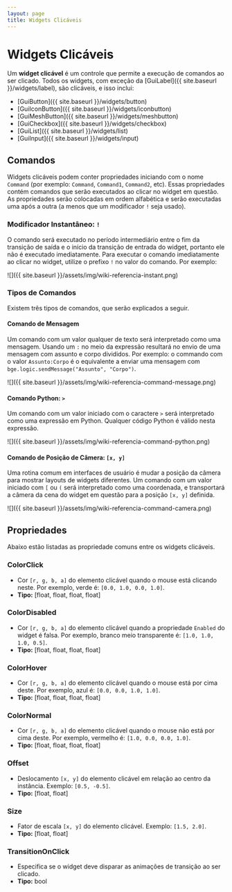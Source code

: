 ```yaml
---
layout: page
title: Widgets Clicáveis
---
```


# Widgets Clicáveis
Um **widget clicável** é um controle que permite a execução de comandos ao ser clicado.
Todos os widgets, com exceção da [GuiLabel]({{ site.baseurl }}/widgets/label), 
são clicáveis, e isso inclui:

- [GuiButton]({{ site.baseurl }}/widgets/button)
- [GuiIconButton]({{ site.baseurl }}/widgets/iconbutton)
- [GuiMeshButton]({{ site.baseurl }}/widgets/meshbutton)
- [GuiCheckbox]({{ site.baseurl }}/widgets/checkbox)
- [GuiList]({{ site.baseurl }}/widgets/list)
- [GuiInput]({{ site.baseurl }}/widgets/input)

## Comandos

Widgets clicáveis podem conter propriedades iniciando com o nome `Command` (por exemplo: `Command`, `Command1`, `Command2`, etc). 
Essas propriedades contém comandos que serão executados ao clicar no widget em questão. As propriedades serão colocadas em ordem 
alfabética e serão executadas uma após a outra (a menos que um modificador `!` seja usado).

### Modificador Instantâneo: `!`

O comando será executado no período intermediário entre o fim da transição de saída e o início da transição de 
entrada do widget, portanto ele não é executado imediatamente. Para executar o comando imediatamente ao clicar 
no widget, utilize o prefixo `!` no valor do comando. Por exemplo:

![]({{ site.baseurl }}/assets/img/wiki-referencia-instant.png)

### Tipos de Comandos
Existem três tipos de comandos, que serão explicados a seguir.

#### Comando de Mensagem
Um comando com um valor qualquer de texto será interpretado como uma mensagem. Usando um `:` no meio da expressão 
resultará no envio de uma mensagem com assunto e corpo divididos. Por exemplo: o commando com o valor 
`Assunto:Corpo` é o equivalente a enviar uma mensagem com `bge.logic.sendMessage("Assunto", "Corpo")`.

![]({{ site.baseurl }}/assets/img/wiki-referencia-command-message.png)

#### Comando Python: `>`
Um comando com um valor iniciado com o caractere `>` será interpretado como uma expressão em Python. Qualquer 
código Python é válido nesta expressão.

![]({{ site.baseurl }}/assets/img/wiki-referencia-command-python.png)

#### Comando de Posição de Câmera: `[x, y]`
Uma rotina comum em interfaces de usuário é mudar a posição da câmera para mostrar layouts de widgets diferentes. 
Um comando com um valor iniciado com `[` ou `(` será interpretado como uma coordenada, e transportará a câmera da 
cena do widget em questão para a posição `[x, y]` definida.

![]({{ site.baseurl }}/assets/img/wiki-referencia-command-camera.png)

## Propriedades
Abaixo estão listadas as propriedade comuns entre os widgets clicáveis.

### ColorClick
- Cor `[r, g, b, a]` do elemento clicável quando o mouse está clicando neste. Por exemplo, verde é: `[0.0, 1.0, 0.0, 1.0]`.
- **Tipo:** [float, float, float, float]

### ColorDisabled
- Cor `[r, g, b, a]` do elemento clicável quando a propriedade `Enabled` do widget é falsa. Por exemplo, branco meio transparente é: `[1.0, 1.0, 1.0, 0.5]`.
- **Tipo:** [float, float, float, float]

### ColorHover
- Cor `[r, g, b, a]` do elemento clicável quando o mouse está por cima deste. Por exemplo, azul é: `[0.0, 0.0, 1.0, 1.0]`.
- **Tipo:** [float, float, float, float]

### ColorNormal
- Cor `[r, g, b, a]` do elemento clicável quando o mouse não está por cima deste. Por exemplo, vermelho é: `[1.0, 0.0, 0.0, 1.0]`.
- **Tipo:** [float, float, float, float]

### Offset
- Deslocamento `[x, y]` do elemento clicável em relação ao centro da instância. Exemplo: `[0.5, -0.5]`.
- **Tipo:** [float, float]

### Size
- Fator de escala `[x, y]` do elemento clicável. Exemplo: `[1.5, 2.0]`.
- **Tipo:** [float, float]

### TransitionOnClick
- Especifica se o widget deve disparar as animações de transição ao ser clicado.
- **Tipo:** bool
